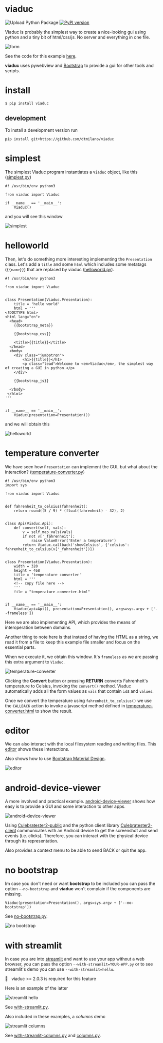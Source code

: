 # viaduc
![Upload Python Package](https://github.com/dtmilano/viaduc/workflows/Upload%20Python%20Package/badge.svg)
[![PyPI version](https://badge.fury.io/py/viaduc.svg)](https://badge.fury.io/py/viaduc)

Viaduc is probably the simplest way to create a nice-looking gui using python and a tiny bit of html/css/js. No server and everything in one file.

![form](./screenshots/form.png)

See the code for this example [here](./examples/form.py).

**viaduc** uses pywebview and [Bootstrap](https://getbootstrap.com/) to provide a gui for other tools and scripts.

# install
```
$ pip install viaduc
```

## development

To install a development version run

```
pip install git+https://github.com/dtmilano/viaduc
```

# simplest
The simplest Viaduc program instantiates a `Viaduc` object, like this ([simplest.py](./examples/simplest.py))

```
#! /usr/bin/env python3

from viaduc import Viaduc

if __name__ == '__main__':
    Viaduc()
```

and you will see this window

![simplest](./screenshots/simplest.png)

# helloworld
Then, let's do something more interesting implementing the `Presentation` class.
Let's add a `title` and some `html` which includes some metatags (`{{name}}`) that are replaced by viaduc ([helloworld.py](./examples/helloworld.py)).

```
#! /usr/bin/env python3

from viaduc import Viaduc


class Presentation(Viaduc.Presentation):
    title = 'hello world'
    html = '''
<!DOCTYPE html>
<html lang="en">
  <head>
    {{bootstrap_meta}}

    {{bootstrap_css}}

    <title>{{title}}</title>
  </head>
  <body>
    <div class="jumbotron">
        <h1>{{title}}</h1>
        <p class="lead">Welcome to <em>Viaduc</em>, the simplest way of creating a GUI in python.</p>
    </div>
    
    {{bootstrap_js}}

  </body>  
 </html>
'''


if __name__ == '__main__':
    Viaduc(presentation=Presentation())
```

and we will obtain this


![helloworld](./screenshots/helloworld.png)

# temperature converter
We have seen how `Presentation` can implement the GUI, but what about the interaction?
([temperature-converter.py](./examples/temperature-converter.py))

```
#! /usr/bin/env python3
import sys

from viaduc import Viaduc


def fahrenheit_to_celsius(fahrenheit):
    return round((5 / 9) * (float(fahrenheit) - 32), 2)


class Api(Viaduc.Api):
    def convert(self, vals):
        v = self.map_vals(vals)
        if not v['_fahrenheit']:
            raise ValueError('Enter a temperature')
        return Viaduc.callback('showCelsius', {'celsius': fahrenheit_to_celsius(v['_fahrenheit'])})


class Presentation(Viaduc.Presentation):
    width = 320
    height = 468
    title = 'temperature converter'
    html = '''
    <!-- copy file here -->
    '''
    file = "temperature-converter.html"


if __name__ == '__main__':
    Viaduc(api=Api(), presentation=Presentation(), args=sys.argv + ['--frameless'])
```


Here we are also implementing API, which provides the means of interoperation between domains.

Another thing to note here is that instead of having the HTML as a string, we read it from a file to keep this example file smaller and focus on the essential parts.

When we execute it, we obtain this window. It's `frameless` as we are passing this extra argument to `Viaduc`.


![temperature-converter](./screenshots/temperature-converter.png)

Clicking the **Convert** button or pressing **RETURN** converts Fahrenheit's temperature to Celsius, invoking the `convert()` method. Viaduc automatically adds all the form values as `vals` that contain `id`s and `values`.

Once we convert the temperature using `fahrenheit_to_celsius()` we use the `CALLBACK` action to invoke a javascript method defined in [temperature-converter.html](./examples/temperature-converter.html#L65) to show the result.

# editor
We can also interact with the local filesystem reading and writing files. This [editor](./examples/editor.py) shows these interactions.

Also shows how to use [Bootstrap Material Design](https://mdbootstrap.github.io/bootstrap-material-design/).

![editor](./screenshots/editor-example.gif)

# android-device-viewer
A more involved and practical example. [android-device-viewer](./examples/android-device-viewer.py) shows how easy is to provide a GUI and some interaction to other apps.

![android-device-viewer](./screenshots/android-device-viewer.png)

Using [Culebratester2-public](https://github.com/dtmilano/CulebraTester2-public) and the python client library [Culebratester2-client](https://github.com/dtmilano/CulebraTester2-client) communicates with an Android device to get the screenshot and send events (i.e. clicks). Therefore, you can interact with the physical device through its representation.

Also provides a context menu to be able to send BACK or quit the app.

# no bootstrap
Im case you don't need or want **bootstrap** to be included you can pass the option `--no-bootstrap` and **viaduc** won't
complain if the components are missing.


```
Viaduc(presentation=Presentation(), args=sys.argv + ['--no-bootstrap'])
```

See [no-bootstrap.py](./examples/no-bootstrap.py).

![no bootstrap](./screenshots/no-bootstrap.png)

# with streamlit
In case you are into [streamlit](https://streamlit.io/) and want to use your app without a web browser, you can pass the option `--with-streamlit=YOUR-APP.py` or to see streamlit's demo you can use `--with-streamlit=hello`.

💁  &nbsp; viaduc >= 2.0.3 is required for this feature

Here is an example of the latter

![streamlit hello](./screenshots/with-streamlit.png)

See [with-streamlit.py](./examples/with-streamlit.py).

Also included in these examples, a *columns* demo

![streamlit columns](./screenshots/with-streamlit-columns.png)


See [with-streamlit-columns.py](./examples/with-streamlit-columns.py) and [columns.py](./examples/columns.py).


